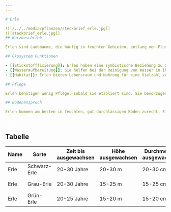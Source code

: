 ```yaml
---
---

# Erle

![[/../../media/pflanzen/steckbrief_erle.jpg]]
![[steckbrief_erle.jpg]]
## Kurzbeschrieb

Erlen sind Laubbäume, die häufig in feuchten Gebieten, entlang von Flussufern oder in sumpfigen Bereichen wachsen. Sie sind für ihre Fähigkeit bekannt, Stickstoff zu binden und können somit den Boden bereichern, was sie zu einem wertvollen Baum in wiederherstellenden und nachhaltigen Forstsystemen macht.

## Ökosystem Funktionen

- [[Stickstofffixierung]]: Erlen haben eine symbiotische Beziehung zu Stickstoff fixierenden Bakterien, was ihnen ermöglicht, den Boden mit Stickstoff zu bereichern.
- [[Wasseraufbereitung]]: Sie helfen bei der Reinigung von Wasser in ihrem Umfeld durch die Aufnahme von überschüssigen Nährstoffen.
- [[Habitat]]: Erlen bieten Lebensraum und Nahrung für eine Vielzahl von Tierarten.

## Pflege

Erlen benötigen wenig Pflege, sobald sie etabliert sind. Sie bevorzugen jedoch feuchte Standorte und können Trockenperioden nicht gut vertragen.

## Bodenanspruch

Erlen kommen am besten in feuchten, gut durchlässigen Böden zurecht. Ein pH-Wert zwischen 5,0 und 7,5 ist ideal für sie.

---
```


## Tabelle

| Name | Sorte | Zeit bis ausgewachsen | Höhe ausgewachsen | Durchmesser ausgewachsen | Wasseranspruch (1-5) | Lichtanspruch (1-5) | Bodenanspruch (1-5) | pH-Wert | Ertrag | Arbeitsaufwand (Stunden/Jahr) | Schwierigkeitsgrad (1-5) | Wasseraufnahme (mm/Tag) | Blütezeit | Vegetationszeit | Erntezeit | Pflanzzeitpunkt | Typizität | Frostresistenz (1-5) | Einheimisch (Schweiz) | Invasiv (Schweiz) | Propagation | Saatgutgetreu (true to seed) |
|------|-------|-----------------------|--------------------|------------------------|---------------------|-------------------|-------------------|-------|-------|----------------------------|----------------------|----------------------|---------|----------------|----------|----------------|----------|------------------|------------------|----------------|------------|-----------------------------|
| Erle | Schwarz-Erle | 20-30 Jahre | 20-30 m | 20-30 cm | 5 | 3 | 4 | 5.5-7.0 | Niedrig | 2-4 | 2 | 4-6 mm | Frühjahr | Frühjahr bis Herbst | Nicht relevant | Herbst | Laubbaum | 4 | [x] | [ ] | Samen | [x] |
| Erle | Grau-Erle | 20-30 Jahre | 15-25 m | 15-25 cm | 5 | 3 | 3 | 5.0-6.5 | Niedrig | 2-4 | 2 | 4-6 mm | Frühjahr | Frühjahr bis Herbst | Nicht relevant | Herbst | Laubbaum | 4 | [x] | [ ] | Samen | [x] |
| Erle | Grün-Erle | 20-25 Jahre | 15-20 m | 15-20 cm | 5 | 3 | 3 | 5.0-6.5 | Niedrig | 2-4 | 2 | 4-6 mm | Frühjahr | Frühjahr bis Herbst | Nicht relevant | Herbst | Laubbaum | 4 | [x] | [ ] | Samen | [x] |
